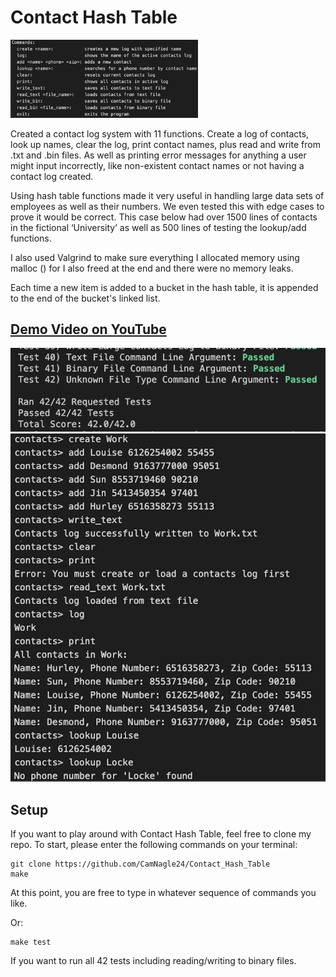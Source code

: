 # Contact Hash Table

<img src="assets/Contact-Commands.png" width="300">

Created a contact log system with 11 functions. Create a log of contacts, look up names, clear the log, print contact names, plus read and write from .txt and .bin files. As well as printing error messages for anything a user might input incorrectly, like non-existent contact names or not having a contact log created. 

Using hash table functions made it very useful in handling large data sets of employees as well as their numbers. We even tested this with edge cases to prove it would be correct. This case below had over 1500 lines of contacts in the fictional ‘University’ as well as 500 lines of testing the lookup/add functions. 

I also used Valgrind to make sure everything I allocated memory using malloc () for I also freed at the end and there were no memory leaks.

Each time a new item is added to a bucket in the hash table, it is appended to the end of the bucket's linked list.

## <a href="https://www.youtube.com/watch?v=UNz9k9E9IWM"> Demo Video on YouTube </a>

<img src="assets/Passed-Tests.png" width="800">

<img src="assets/Contacts-Used.png" width="800">

## Setup

If you want to play around with Contact Hash Table, feel free to clone my repo. To start, please enter the following commands on your terminal:

```
git clone https://github.com/CamNagle24/Contact_Hash_Table
make
```

At this point, you are free to type in whatever sequence of commands you like.

Or:

```
make test
```

If you want to run all 42 tests including reading/writing to binary files.